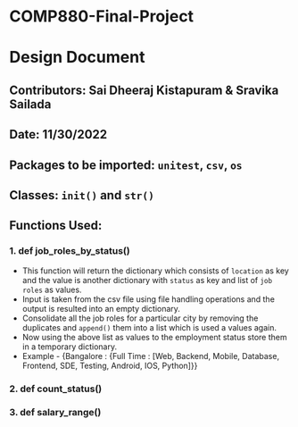 # COMP880-Final-Project

# Design Document

## Contributors: Sai Dheeraj Kistapuram & Sravika Sailada
## Date: 11/30/2022

## Packages to be imported: `unitest`, `csv`, `os`

## Classes: `init()` and `str()`

## Functions Used: 

### 1. def job_roles_by_status()

* This function will return the dictionary which consists of `location` as key 
  and the value is another dictionary with `status` as key and list of `job roles`
  as values.
* Input is taken from the csv file using file handling operations and the output
  is resulted into an empty dictionary.
* Consolidate all the job roles for a particular city by removing the duplicates
  and `append()` them into a list which is used a values again.
* Now using the above list as values to the employment status store them in a 
  temporary dictionary.
* Example - {Bangalore : {Full Time : [Web, Backend, Mobile, Database, Frontend, SDE, Testing, Android, IOS, Python]}}


### 2. def count_status()

### 3. def salary_range()


